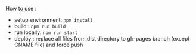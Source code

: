 How to use : 

* setup environment: `npm install`
* build : `npm run build`
* run locally: `npm run start`
* deploy : replace all files from dist directory to gh-pages branch (except CNAME file) and force push
